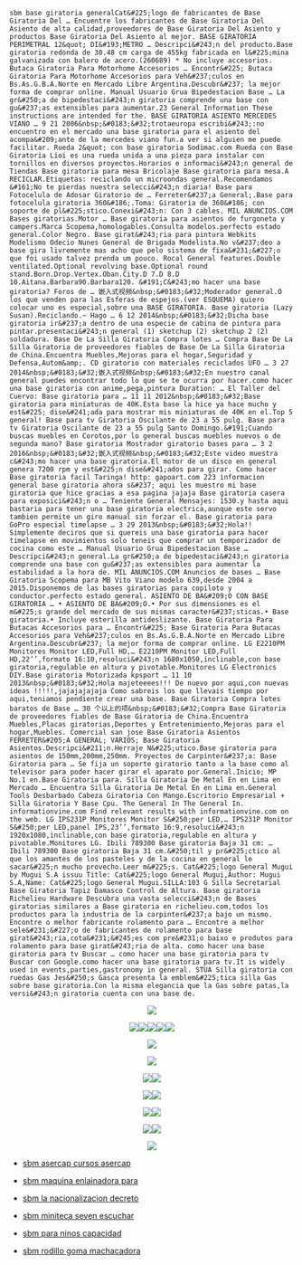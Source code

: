 
```
sbm base giratoria generalCat&#225;logo de fabricantes de Base Giratoria Del … Encuentre los fabricantes de Base Giratoria Del Asiento de alta calidad,proveedores de Base Giratoria Del Asiento y productos Base Giratoria Del Asiento al mejor. BASE GIRATORIA PERIMETRAL 12&quot; DI&#193;METRO … Descripci&#243;n del producto.Base giratoria redonda de 30.48 cm carga de 455kg fabricada en l&#225;mina galvanizada con balero de acero.(260689) * No incluye accesorios. Butaca Giratoria Para Motorhome Accesorios … Encontr&#225; Butaca Giratoria Para Motorhome Accesorios para Veh&#237;culos en Bs.As.G.B.A.Norte en Mercado Libre Argentina.Descubr&#237; la mejor forma de comprar online. Manual Usuario Grua Bipedestacion Base … La gr&#250;a de bipedestaci&#243;n giratoria comprende una base con gu&#237;as extensibles para aumentar.23 General Information These instructions are intended for the. BASE GIRATORIA ASIENTO MERCEDES VIANO … 9 21 2006&nbsp;&#0183;&#32;trotaeuropa escribi&#243;:no encuentro en el mercado una base giratoria para el asiento del acompa&#209;ante de la mercedes viano fun.a ver si alguien me puede facilitar. Rueda 2&quot; con base giratoria Sodimac.com Rueda con Base Giratoria Lioi es una rueda unida a una pieza para instalar con tornillos en diversos proyectos.Horarios e informaci&#243;n general de Tiendas Base giratoria para mesa Bricolaje Base giratoria para mesa.A RECICLAR.Etiquetas: reciclando un microondas general.Recomendamos &#161;No te pierdas nuestra selecci&#243;n diaria! Base para Fotocelula de Adosar Giratorio de … Ferreter&#237;a General;.Base para fotocelula giratoria 360&#186;.Toma: Giratoria de 360&#186; con soporte de pl&#225;stico.Conexi&#243;n: Con 3 cables. MIL ANUNCIOS.COM Bases giratorias.Motor … Base giratoria para asientos de furgoneta y campers.Marca Scopema,homologables.Consulta modelos.perfecto estado general.Color Negro. Base girat&#243;ria para pintura Webkits Modelismo Odecio Nunes General de Brigada Modelista.No v&#237;deo a base gira livremente mas acho que pelo sistema de fixa&#231;&#227;o que foi usado talvez prenda um pouco. Rocal General features.Double ventilated.Optional revolving base.Optional round stand.Born.Drop.Vertex.Oban.City.D 7.D 8.D 10.Aitana.Barbara90.Barbara120. &#191;C&#243;mo hacer una base giratoria? Foros de … 嵌入式视频&nbsp;&#0183;&#32;Moderador general.O los que venden para las Esferas de espejos.(ver ESQUEMA) quiero colocar uno es especial,sobre una BASE GIRATORIA. Base giratoria (Lazy Susan).Reciclando.~ Hago … 6 12 2014&nbsp;&#0183;&#32;Dicha base giratoria ir&#237;a dentro de una especie de cabina de pintura para pintar.presentaci&#243;n general (1) sketchup (2) sketchup 2 (2) soldadura. Base De La Silla Giratoria Compra lotes … Compra Base De La Silla Giratoria de proveedores fiables de Base De La Silla Giratoria de China.Encuentra Muebles,Mejoras para el hogar,Seguridad y Defensa,Autom&amp;. CD giratorio con materiales reciclados UFO … 3 27 2014&nbsp;&#0183;&#32;嵌入式视频&nbsp;&#0183;&#32;En nuestro canal general puedes encontrar todo lo que se te ocurra por hacer.como hacer una base giratoria con anime,pega,pintura Duration: … El Taller del Cuervo: Base giratoria para … 11 11 2012&nbsp;&#0183;&#32;Base giratoria para miniaturas de 40K.Esta base la hice ya hace mucho y est&#225; dise&#241;ada para mostrar mis miniaturas de 40K en el.Top 5 general! Base para tv Giratoria Oscilante de 23 a 55 pulg. Base para tv Giratoria Oscilante de 23 a 55 pulg Santo Domingo.&#191;Cuando buscas muebles en Corotos,por lo general buscas muebles nuevos o de segunda mano? Base giratoria Mostrador giratorio bases para … 3 2 2016&nbsp;&#0183;&#32;嵌入式视频&nbsp;&#0183;&#32;Este video muestra c&#243;mo hacer una base giratoria.El motor de un disco en general genera 7200 rpm y est&#225;n dise&#241;ados para girar. Como hacer Base giratoria facil Taringa! http: gapoart.com 223 informacion general base giratoria ahora s&#237; aqui les muestro mi base giratoria que hice gracias a esa pagina jajaja Base giratoria casera para exposici&#243;n o … Teniente General Mensajes: 1530.y hasta aqui bastaria para tener una base giratoria electrica,aunque este servo tambien permite un giro manual sin forzar el. Base giratoria para GoPro especial timelapse … 3 29 2013&nbsp;&#0183;&#32;Hola!! Simplemente deciros que si quereis una base giratoria para hacer timelapse en movimientos solo teneis que comprar un temporizador de cocina como este … Manual Usuario Grua Bipedestacion Base … Descripci&#243;n general.La gr&#250;a de bipedestaci&#243;n giratoria comprende una base con gu&#237;as extensibles para aumentar la estabilidad a la hora de. MIL ANUNCIOS.COM Anuncios de bases … Base Giratoria Scopema para MB Vito Viano modelo 639,desde 2004 a 2015.Disponemos de las bases giratorias para copiloto y conductor.perfecto estado general. ASIENTO DE BA&#209;O CON BASE GIRATORIA … • ASIENTO DE BA&#209;O.• Por sus dimensiones es el m&#225;s grande del mercado de sus mismas caracter&#237;sticas.• Base giratoria.• Incluye esterilla antideslizante. Base Giratoria Para Butacas Accesorios para … Encontr&#225; Base Giratoria Para Butacas Accesorios para Veh&#237;culos en Bs.As.G.B.A.Norte en Mercado Libre Argentina.Descubr&#237; la mejor forma de comprar online. LG E2210PM Monitores Monitor LED,Full HD,… E2210PM Monitor LED,Full HD,22’’,formato 16:10,resoluci&#243;n 1680x1050,inclinable,con base giratoria,regulable en altura y pivotable.Monitores LG Electronics DIY.Base giratoria Motorizada kpsport … 11 10 2013&nbsp;&#0183;&#32;Hola majeteeees!!! De nuevo por aqui,con nuevas ideas !!!!!,jajajajajaja Como sabreis los que llevais tiempo por aqui,teniamos pendiente crear una base. Base Giratoria Compra lotes baratos de Base … 30 个以上的项&nbsp;&#0183;&#32;Compra Base Giratoria de proveedores fiables de Base Giratoria de China.Encuentra Muebles,Placas giratorias,Deportes y Entretenimiento,Mejoras para el hogar,Muebles. Comercial san jose Base Giratoria Asientos FERRETER&#205;A GENERAL; VARIOS; Base Giratoria Asientos.Descripci&#211;n.Herraje N&#225;utico.Base giratoria para asientos de 150mm,200mm,250mm. Proyectos de Carpinter&#237;a: Base Giratoria para … Se fija un soporte giratorio tanto a la base como al televisor para poder hacer girar el aparato por.General.Inicio; MP No.1 en.Base Giratoria para. Silla Giratoria De Metal En en Lima en Mercado … Encuentra Silla Giratoria De Metal En en Lima en.General Tools Desbarbado Cabeza Giratoria Con Mango.Escritorio Empresarial + Silla Giratoria Y Base Cpu. The General In The General In. informationvine.com Find relevant results with informationvine.com on the web. LG IPS231P Monitores Monitor S&#250;per LED,… IPS231P Monitor S&#250;per LED,panel IPS,23’’,formato 16:9,resoluci&#243;n 1920x1080,inclinable,con base giratoria,regulable en altura y pivotable.Monitores LG. Ibili 789300 Base giratoria Baja 31 cm: … Ibili 789300 Base giratoria Baja 31 cm.&#250;til y pr&#225;ctico al que los amantes de los pasteles y de la cocina en general le sacar&#225;n mucho provecho.Leer m&#225;s. Cat&#225;logo General Mugui by Mugui S.A issuu Title: Cat&#225;logo General Mugui,Author: Mugui S.A,Name: Cat&#225;logo General Mugui.SILLA:103 G Silla Secretarial Base Giratoria Tapiz Damasco Control de Altura. Base giratoria Richelieu Hardware Descubra una vasta selecci&#243;n de Bases giratorias similares a Base giratoria en richelieu.com,todos los productos para la industria de la carpinter&#237;a bajo un mismo. Encontre o melhor fabricante rolamento para … Encontre a melhor sele&#231;&#227;o de fabricantes de rolamento para base girat&#243;ria,cota&#231;&#245;es com pre&#231;o baixo e produtos para rolamento para base girat&#243;ria de alta. como hacer una base giratoria para tv Buscar … como hacer una base giratoria para tv Buscar con Google.como hacer una base giratoria para tv.It is widely used in events,parties,gastronomy in general. STUA Silla giratoria con ruedas Gas Jes&#250;s Gasca presenta la emblem&#225;tica silla Gas sobre base giratoria.Con la misma elegancia que la Gas sobre patas,la versi&#243;n giratoria cuenta con una base de. 
```

<div align="center">

<a href="https://es-crusher.shibang-china.com/github&k=sbm+base+giratoria+general"><img src="https://static.shibang-china.com/es/crusher/logo.jpg"></a>

<a href="https://es-crusher.shibang-china.com/github&k=sbm+base+giratoria+general"><img src="https://static.shibang-china.com/es/crusher/index.jpg"></a><a href="https://es-crusher.shibang-china.com/material.htmlgithub&k=sbm+base+giratoria+general"><img src="https://static.shibang-china.com/es/crusher/material.jpg"></a><a href="https://es-crusher.shibang-china.com/application.htmlgithub&k=sbm+base+giratoria+general"><img src="https://static.shibang-china.com/es/crusher/application.jpg"></a><a href="https://es-crusher.shibang-china.com/aboutus.htmlgithub&k=sbm+base+giratoria+general"><img src="https://static.shibang-china.com/es/crusher/aboutus.jpg"></a><a href="https://es-crusher.shibang-china.com/contact.htmlgithub&k=sbm+base+giratoria+general"><img src="https://static.shibang-china.com/es/crusher/contact.jpg"></a>

<a href="https://es-crusher.shibang-china.com/github&k=sbm+base+giratoria+general"><img src="https://static.shibang-china.com/es/crusher/banner.jpg"></a>

<a href="https://swt.shibang-china.com/github&k=sbm+base+giratoria+general"><img src="https://static.shibang-china.com/es/crusher/text.jpg"></a>

<a href="https://swt.shibang-china.com/github&k=sbm+base+giratoria+general"><img src="https://static.shibang-china.com/es/crusher/chat.jpg"></a><a href="https://es-crusher.shibang-china.com/contact.htmlgithub&k=sbm+base+giratoria+general"><img src="https://static.shibang-china.com/es/crusher/message.jpg"></a>

<a href="https://es-crusher.shibang-china.com/products/pe.htmlgithub&k=sbm+base+giratoria+general"><img src="https://static.shibang-china.com/es/crusher/pe.jpg"></a><a href="https://es-crusher.shibang-china.com/products/pf.htmlgithub&k=sbm+base+giratoria+general"><img src="https://static.shibang-china.com/es/crusher/pf.jpg"></a>

<a href="https://es-crusher.shibang-china.com/products/hpt.htmlgithub&k=sbm+base+giratoria+general"><img src="https://static.shibang-china.com/es/crusher/hpt.jpg"></a><a href="https://es-crusher.shibang-china.com/products/vsi.htmlgithub&k=sbm+base+giratoria+general"><img src="https://static.shibang-china.com/es/crusher/vsi.jpg"></a>

<a href="https://es-crusher.shibang-china.com/products/klv.htmlgithub&k=sbm+base+giratoria+general"><img src="https://static.shibang-china.com/es/crusher/klv.jpg"></a><a href="https://es-crusher.shibang-china.com/products/portable.htmlgithub&k=sbm+base+giratoria+general"><img src="https://static.shibang-china.com/es/crusher/portable.jpg"></a>

<a href="https://swt.shibang-china.com/github&k=sbm+base+giratoria+general"><img src="https://static.shibang-china.com/es/crusher/case.jpg"></a>

</div>


* [sbm asercap cursos asercap](sbm%20asercap%20cursos%20asercap.md)

* [sbm maquina enlainadora para](sbm%20maquina%20enlainadora%20para.md)

* [sbm la nacionalizacion decreto](sbm%20la%20nacionalizacion%20decreto.md)

* [sbm miniteca seven escuchar](sbm%20miniteca%20seven%20escuchar.md)

* [sbm para ninos capacidad](sbm%20para%20ninos%20capacidad.md)

* [sbm rodillo goma machacadora](sbm%20rodillo%20goma%20machacadora.md)